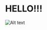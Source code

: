 # HELLO!!!
![Alt text](https://images.unsplash.com/photo-1725988208207-a15e5f5eb5fb?w=800&auto=format&fit=crop&q=60&ixlib=rb-4.0.3&ixid=M3wxMjA3fDB8MHxmZWF0dXJlZC1waG90b3MtZmVlZHw1fHx8ZW58MHx8fHx8)




